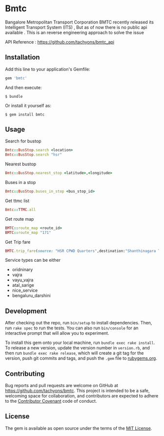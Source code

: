 # Bmtc

Bangalore Metropolitan Transport Corporation BMTC recently released its Intelligent Transport System (ITS) , But as of now there is no public api available . This is an reverse engineering approach to solve the issue

API Reference : https://github.com/tachyons/bmtc_api

## Installation

Add this line to your application's Gemfile:

```ruby
gem 'bmtc'
```

And then execute:

    $ bundle

Or install it yourself as:

    $ gem install bmtc

## Usage

Search for bustop
```ruby
Bmtc::BusStop.search <location>
Bmtc::BusStop.search "hsr"
```
Nearest bustop

```ruby
Bmtc::BusStop.nearest_stop <latitude>,<longitude>
```

Buses in a stop
```ruby
Bmtc::BusStop.buses_in_stop <bus_stop_id>
```
Get ttmc list

```ruby
Bmtc::TTMC.all
```

Get route map

```ruby
BMTC::route_map <route_id>
BMTC::route_map "171"
```

Get Trip fare

```ruby
BMTC.trip_fare(source: "HSR CPWD Quarters",destination:"Shanthinagara TTMC",service_type: :ordinary,no_adults: 1)
```

Service types can be either
* oridninary
* vajra
* vayu_vajra
* atal_sarige
* nice_service
* bengaluru_darshini
## Development

After checking out the repo, run `bin/setup` to install dependencies. Then, run `rake spec` to run the tests. You can also run `bin/console` for an interactive prompt that will allow you to experiment.

To install this gem onto your local machine, run `bundle exec rake install`. To release a new version, update the version number in `version.rb`, and then run `bundle exec rake release`, which will create a git tag for the version, push git commits and tags, and push the `.gem` file to [rubygems.org](https://rubygems.org).

## Contributing

Bug reports and pull requests are welcome on GitHub at https://github.com/tachyons/bmtc. This project is intended to be a safe, welcoming space for collaboration, and contributors are expected to adhere to the [Contributor Covenant](http://contributor-covenant.org) code of conduct.


## License

The gem is available as open source under the terms of the [MIT License](http://opensource.org/licenses/MIT).
